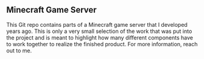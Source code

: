 Minecraft Game Server
---
This Git repo contains parts of a Minecraft game server that I developed years ago. This is only a very small selection of the work that was put into the project and is meant to highlight how many different components have to work together to realize the finished product. For more information, reach out to me.
